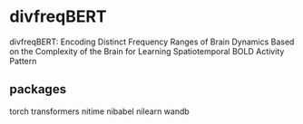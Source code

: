 # divfreqBERT
divfreqBERT: Encoding Distinct Frequency Ranges of Brain Dynamics Based on the Complexity of the Brain for Learning Spatiotemporal BOLD Activity Pattern

## packages
torch
transformers
nitime
nibabel
nilearn
wandb
